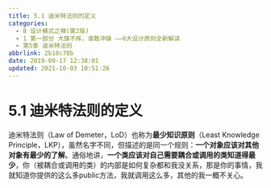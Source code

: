 ```yaml
---
title: 5.1 迪米特法则的定义
categories: 
  - 8 设计模式之禅(第2版)
  - 1 第一部分 大旗不挥，谁敢冲锋 ——6大设计原则全新解读
  - 第5章 迪米特法则
abbrlink: 2b18c70b
date: 2019-09-17 12:38:01
updated: 2021-10-03 10:51:26
---
```

# 5.1 迪米特法则的定义 #
迪米特法则（Law of Demeter，LoD）也称为**最少知识原则**（Least Knowledge Principle，LKP），虽然名字不同，但描述的是同一个规则：**一个对象应该对其他对象有最少的了解**。通俗地讲，**一个类应该对自己需要耦合或调用的类知道得最少**，你（被耦合或调用的类）的内部是如何复杂都和我没关系，那是你的事情，我就知道你提供的这么多public方法，我就调用这么多，其他的我一概不关心。

